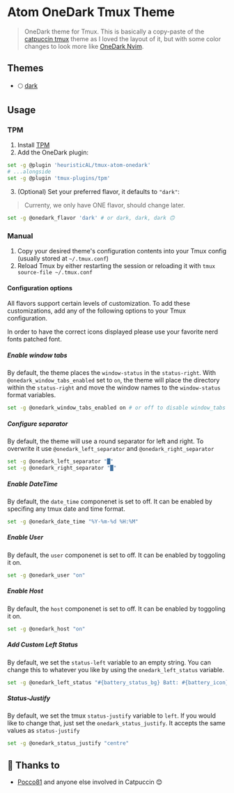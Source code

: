 # Atom OneDark Tmux Theme
> OneDark theme for Tmux. This is basically a copy-paste of the [catpuccin tmux](https://github.com/catppuccin/tmux) theme as I loved the layout of it, but with some color changes to look more like [OneDark Nvim](https://github.com/navarasu/onedark.nvim/blob/master/lua/onedark/palette.lua).

## Themes

- 🌕 [dark](./onedark-dark.tmuxtheme)

## Usage

### TPM

1. Install [TPM](https://github.com/tmux-plugins/tpm)
2. Add the OneDark plugin:

```bash
set -g @plugin 'heuristicAL/tmux-atom-onedark'
# ...alongside
set -g @plugin 'tmux-plugins/tpm'
```

3. (Optional) Set your preferred flavor, it defaults to `"dark"`:
> Currenty, we only have ONE flavor, should change later.

```bash
set -g @onedark_flavor 'dark' # or dark, dark, dark 🙃
```

### Manual

1. Copy your desired theme's configuration contents into your Tmux config (usually stored at `~/.tmux.conf`)
2. Reload Tmux by either restarting the session or reloading it with `tmux source-file ~/.tmux.conf`

#### Configuration options

All flavors support certain levels of customization. To add these customizations, add any of the following options to your Tmux configuration.

In order to have the correct icons displayed please use your favorite nerd fonts patched font.

##### Enable window tabs

By default, the theme places the `window-status` in the `status-right`. With
`@onedark_window_tabs_enabled` set to `on`, the theme will place the
directory within the `status-right` and move the window names to the
`window-status` format variables.

```sh
set -g @onedark_window_tabs_enabled on # or off to disable window_tabs
```

##### Configure separator

By default, the theme will use a round separator for left and right.
To overwrite it use `@onedark_left_separator` and `@onedark_right_separator`

```sh
set -g @onedark_left_separator "█"
set -g @onedark_right_separator "█"
```

##### Enable DateTime

By default, the `date_time` componenet is set to off.
It can be enabled by specifing any tmux date and time format.

```sh
set -g @onedark_date_time "%Y-%m-%d %H:%M"
```

##### Enable User

By default, the `user` componenet is set to off.
It can be enabled by toggoling it on.

```sh
set -g @onedark_user "on"
```

##### Enable Host

By default, the `host` componenet is set to off.
It can be enabled by toggoling it on.

```sh
set -g @onedark_host "on"
```

##### Add Custom Left Status

By default, we set the `status-left` variable to an empty string.
You can change this to whatever you like by using the `onedark_left_status` variable.

```sh
set -g @onedark_left_status "#{battery_status_bg} Batt: #{battery_icon} #{battery_percentage} #{battery_remain}"
```

##### Status-Justify

By default, we set the tmux `status-justify` variable to `left`.
If you would like to change that, just set the `onedark_status_justify`.
It accepts the same values as `status-justify`

```sh
set -g @onedark_status_justify "centre"
```

## 💝 Thanks to

- [Pocco81](https://github.com/catppuccin) and anyone else involved in Catpuccin 😊
